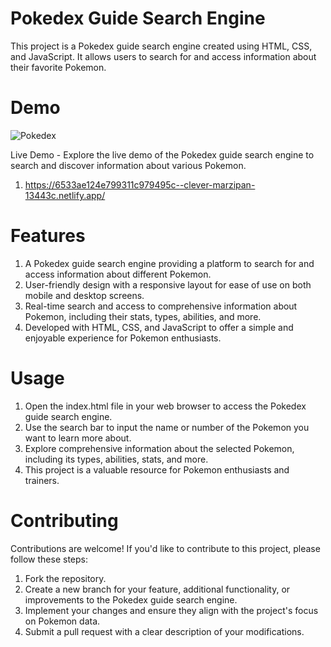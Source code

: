 # Pokedex Guide Search Engine

This project is a Pokedex guide search engine created using HTML, CSS, and JavaScript. It allows users to search for and access information about their favorite Pokemon.

# Demo

![Pokedex](https://github.com/UmitAygunn/Pokedex/assets/140657845/43bbea4d-0537-4b57-a125-d7829cb9a250)


Live Demo - Explore the live demo of the Pokedex guide search engine to search and discover information about various Pokemon.
1) https://6533ae124e799311c979495c--clever-marzipan-13443c.netlify.app/

# Features

1) A Pokedex guide search engine providing a platform to search for and access information about different Pokemon.
2) User-friendly design with a responsive layout for ease of use on both mobile and desktop screens.
3) Real-time search and access to comprehensive information about Pokemon, including their stats, types, abilities, and more.
4) Developed with HTML, CSS, and JavaScript to offer a simple and enjoyable experience for Pokemon enthusiasts.

# Usage

1) Open the index.html file in your web browser to access the Pokedex guide search engine.
2) Use the search bar to input the name or number of the Pokemon you want to learn more about.
3) Explore comprehensive information about the selected Pokemon, including its types, abilities, stats, and more.
4) This project is a valuable resource for Pokemon enthusiasts and trainers.

# Contributing
Contributions are welcome! If you'd like to contribute to this project, please follow these steps:

1) Fork the repository.
2) Create a new branch for your feature, additional functionality, or improvements to the Pokedex guide search engine.
3) Implement your changes and ensure they align with the project's focus on Pokemon data.
4) Submit a pull request with a clear description of your modifications.

